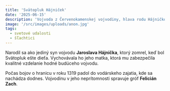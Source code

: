 ```yaml
---
title: 'Svätopluk Hájniček'
date: '2025-06-15'
description: 'Vojvoda z Červenokamenskej vojvodiny, hlava rodu Hájničkovcov'
image: '/src/images/uploads/anon.jpg'
tags:
  - svetové udalosti
  - šľachtici
---
```


Narodil sa ako jediný syn vojvodu **Jaroslava Hájnička**, ktorý zomrel, keď bol Svätopluk ešte dieťa. Vychovávala ho jeho matka, ktorá mu zabezpečila kvalitné vzdelanie hodné budúceho vojvodu.

Počas bojov o hranicu v roku 1319 padol do vodárskeho zajatia, kde sa nachádza dodnes. Vojvodinu v jeho neprítomnosti spravuje gróf **Felicián Zach**.
